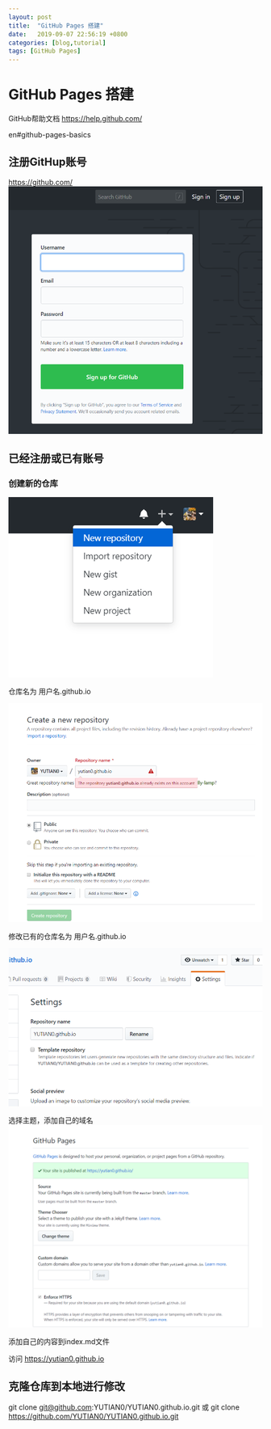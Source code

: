 ```yaml
---
layout: post
title:  "GitHub Pages 搭建"
date:   2019-09-07 22:56:19 +0800
categories: [blog,tutorial]
tags: [GitHub Pages]
---
```

# GitHub Pages 搭建

 GitHub帮助文档 https://help.github.com/
 
 en#github-pages-basics

## 注册GitHup账号

  https://github.com/
![GitHub](/img/GitHup-SignUp.png "GitHub注册")

## 已经注册或已有账号

###  创建新的仓库


 ![创建仓库](/img/005.png)

 仓库名为 用户名.github.io

 ![仓库名称](/img/006.png "仓库命名")

修改已有的仓库名为 用户名.github.io

 ![修改仓库名称](/img/003.png)


 选择主题，添加自己的域名
 ![GitHub](/img/004.png)
  
 添加自己的内容到index.md文件

 访问 https://yutian0.github.io 
  

 ## 克隆仓库到本地进行修改

  git clone git@github.com:YUTIAN0/YUTIAN0.github.io.git
  或
  git clone https://github.com/YUTIAN0/YUTIAN0.github.io.git
 
